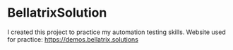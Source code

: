 # BellatrixSolution
I created this project to practice my automation testing skills. 
Website used for practice: https://demos.bellatrix.solutions
